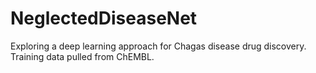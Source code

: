 # NeglectedDiseaseNet
Exploring a deep learning approach for Chagas disease drug discovery.
Training data pulled from ChEMBL.
